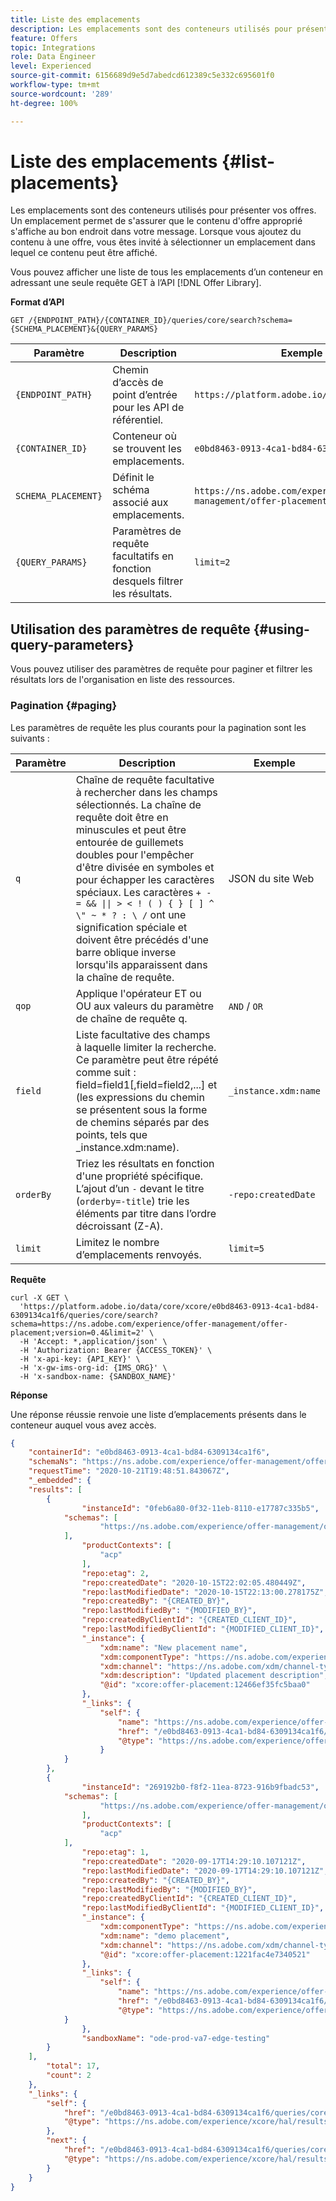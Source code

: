 ```yaml
---
title: Liste des emplacements
description: Les emplacements sont des conteneurs utilisés pour présenter vos offres.
feature: Offers
topic: Integrations
role: Data Engineer
level: Experienced
source-git-commit: 6156689d9e5d7abedcd612389c5e332c695601f0
workflow-type: tm+mt
source-wordcount: '289'
ht-degree: 100%

---
```


# Liste des emplacements {#list-placements}

Les emplacements sont des conteneurs utilisés pour présenter vos offres. Un emplacement permet de s&#39;assurer que le contenu d&#39;offre approprié s&#39;affiche au bon endroit dans votre message. Lorsque vous ajoutez du contenu à une offre, vous êtes invité à sélectionner un emplacement dans lequel ce contenu peut être affiché.

Vous pouvez afficher une liste de tous les emplacements d’un conteneur en adressant une seule requête GET à l’API [!DNL Offer Library].

**Format d’API**

```http
GET /{ENDPOINT_PATH}/{CONTAINER_ID}/queries/core/search?schema={SCHEMA_PLACEMENT}&{QUERY_PARAMS}
```

| Paramètre | Description | Exemple |
| --------- | ----------- | ------- |
| `{ENDPOINT_PATH}` | Chemin d’accès de point d’entrée pour les API de référentiel. | `https://platform.adobe.io/data/core/xcore/` |
| `{CONTAINER_ID}` | Conteneur où se trouvent les emplacements. | `e0bd8463-0913-4ca1-bd84-6309134ca1f6` |
| `SCHEMA_PLACEMENT}` | Définit le schéma associé aux emplacements. | `https://ns.adobe.com/experience/offer-management/offer-placement;version=0.4` |
| `{QUERY_PARAMS}` | Paramètres de requête facultatifs en fonction desquels filtrer les résultats. | `limit=2` |

## Utilisation des paramètres de requête {#using-query-parameters}

Vous pouvez utiliser des paramètres de requête pour paginer et filtrer les résultats lors de l&#39;organisation en liste des ressources.

### Pagination {#paging}

Les paramètres de requête les plus courants pour la pagination sont les suivants :

| Paramètre | Description | Exemple |
| --------- | ----------- | ------- |
| `q` | Chaîne de requête facultative à rechercher dans les champs sélectionnés. La chaîne de requête doit être en minuscules et peut être entourée de guillemets doubles pour l&#39;empêcher d&#39;être divisée en symboles et pour échapper les caractères spéciaux. Les caractères `+ - = && \|\| > < ! ( ) { } [ ] ^ \" ~ * ? : \ /` ont une signification spéciale et doivent être précédés d&#39;une barre oblique inverse lorsqu&#39;ils apparaissent dans la chaîne de requête. | JSON du site Web |
| `qop` | Applique l&#39;opérateur ET ou OU aux valeurs du paramètre de chaîne de requête q. | `AND` / `OR` |
| `field` | Liste facultative des champs à laquelle limiter la recherche. Ce paramètre peut être répété comme suit : field=field1[,field=field2,...] et (les expressions du chemin se présentent sous la forme de chemins séparés par des points, tels que _instance.xdm:name). | `_instance.xdm:name` |
| `orderBy` | Triez les résultats en fonction d&#39;une propriété spécifique. L’ajout d’un `-` devant le titre (`orderby=-title`) trie les éléments par titre dans l’ordre décroissant (Z-A). | `-repo:createdDate` |
| `limit` | Limitez le nombre d’emplacements renvoyés. | `limit=5` |

**Requête**

```shell
curl -X GET \
  'https://platform.adobe.io/data/core/xcore/e0bd8463-0913-4ca1-bd84-6309134ca1f6/queries/core/search?schema=https://ns.adobe.com/experience/offer-management/offer-placement;version=0.4&limit=2' \
  -H 'Accept: *,application/json' \
  -H 'Authorization: Bearer {ACCESS_TOKEN}' \
  -H 'x-api-key: {API_KEY}' \
  -H 'x-gw-ims-org-id: {IMS_ORG}' \
  -H 'x-sandbox-name: {SANDBOX_NAME}'
```

**Réponse**

Une réponse réussie renvoie une liste d’emplacements présents dans le conteneur auquel vous avez accès.

```json
{
    "containerId": "e0bd8463-0913-4ca1-bd84-6309134ca1f6",
    "schemaNs": "https://ns.adobe.com/experience/offer-management/offer-placement;version=0.4",
    "requestTime": "2020-10-21T19:48:51.843067Z",
    "_embedded": {
    "results": [
        {
                "instanceId": "0feb6a80-0f32-11eb-8110-e17787c335b5",
            "schemas": [
                    "https://ns.adobe.com/experience/offer-management/offer-placement;version=0.4"
            ],
                "productContexts": [
                    "acp"
                ],
                "repo:etag": 2,
                "repo:createdDate": "2020-10-15T22:02:05.480449Z",
                "repo:lastModifiedDate": "2020-10-15T22:13:00.278175Z",
                "repo:createdBy": "{CREATED_BY}",
                "repo:lastModifiedBy": "{MODIFIED_BY}",
                "repo:createdByClientId": "{CREATED_CLIENT_ID}",
                "repo:lastModifiedByClientId": "{MODIFIED_CLIENT_ID}",
                "_instance": {
                    "xdm:name": "New placement name",
                    "xdm:componentType": "https://ns.adobe.com/experience/offer-management/content-component-html",
                    "xdm:channel": "https://ns.adobe.com/xdm/channel-types/web",
                    "xdm:description": "Updated placement description",
                    "@id": "xcore:offer-placement:12466ef35fc5baa0"
                },
                "_links": {
                    "self": {
                        "name": "https://ns.adobe.com/experience/offer-management/offer-placement;version=0.4#0feb6a80-0f32-11eb-8110-e17787c335b5",
                        "href": "/e0bd8463-0913-4ca1-bd84-6309134ca1f6/instances/0feb6a80-0f32-11eb-8110-e17787c335b5",
                        "@type": "https://ns.adobe.com/experience/offer-management/offer-placement;version=0.4"
                    }
            }
        },
        {
                "instanceId": "269192b0-f8f2-11ea-8723-916b9fbadc53",
            "schemas": [
                    "https://ns.adobe.com/experience/offer-management/offer-placement;version=0.4"
                ],
                "productContexts": [
                    "acp"
            ],
                "repo:etag": 1,
                "repo:createdDate": "2020-09-17T14:29:10.107121Z",
                "repo:lastModifiedDate": "2020-09-17T14:29:10.107121Z",
                "repo:createdBy": "{CREATED_BY}",
                "repo:lastModifiedBy": "{MODIFIED_BY}",
                "repo:createdByClientId": "{CREATED_CLIENT_ID}",
                "repo:lastModifiedByClientId": "{MODIFIED_CLIENT_ID}",
                "_instance": {
                    "xdm:componentType": "https://ns.adobe.com/experience/offer-management/content-component-html",
                    "xdm:name": "demo placement",
                    "xdm:channel": "https://ns.adobe.com/xdm/channel-types/web",
                    "@id": "xcore:offer-placement:1221fac4e7340521"
                },
                "_links": {
                    "self": {
                        "name": "https://ns.adobe.com/experience/offer-management/offer-placement;version=0.4#269192b0-f8f2-11ea-8723-916b9fbadc53",
                        "href": "/e0bd8463-0913-4ca1-bd84-6309134ca1f6/instances/269192b0-f8f2-11ea-8723-916b9fbadc53",
                        "@type": "https://ns.adobe.com/experience/offer-management/offer-placement;version=0.4"
            }
                },
                "sandboxName": "ode-prod-va7-edge-testing"
        }
    ],
        "total": 17,
        "count": 2
    },
    "_links": {
        "self": {
            "href": "/e0bd8463-0913-4ca1-bd84-6309134ca1f6/queries/core/search?schema=https://ns.adobe.com/experience/offer-management/offer-placement;version=0.4&limit=2",
            "@type": "https://ns.adobe.com/experience/xcore/hal/results"
        },
        "next": {
            "href": "/e0bd8463-0913-4ca1-bd84-6309134ca1f6/queries/core/search?start=269192b0-f8f2-11ea-8723-916b9fbadc53&orderby=instanceId&schema=https://ns.adobe.com/experience/offer-management/offer-placement;version=0.4&limit=2",
            "@type": "https://ns.adobe.com/experience/xcore/hal/results"
        }
    }
}
```
